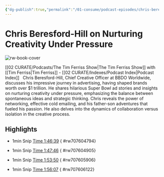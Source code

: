 ```yaml
---
{"dg-publish":true,"permalink":"/01-consume/podcast-episodes/chris-beresford-hill-on-nurturing-creativity-under-pressure/","title":"Chris Beresford-Hill on Nurturing Creativity Under Pressure","tags":["podcasts"]}
---
```


# Chris Beresford-Hill on Nurturing Creativity Under Pressure

![rw-book-cover](https://wsrv.nl/?url=https%3A%2F%2Fcontent.production.cdn.art19.com%2Fimages%2F69%2F10%2F10%2Ffb%2F691010fb-625e-4abe-993c-a57228b28dbe%2F91cb53ae0d5dbb379b9dffecf0a772593891d0d09bbe6d90ee746edbdb79e3ec75584f2ceb8260e9f675a90c05419b9b99842a76905b686f0f51c1a9d3e227ab.jpeg&w=300&h=300)

[[02 CURATE/Podcasts/The Tim Ferriss Show\|The Tim Ferriss Show]] with [[Tim Ferriss\|Tim Ferriss]]  - [[02 CURATE/Indexes/Podcast Index\|Podcast Index]]
 
Chris Beresford-Hill, Chief Creative Officer at BBDO Worldwide, discusses his impressive journey in advertising, having shaped brands worth over $1 trillion. He shares hilarious Super Bowl ad stories and insights on nurturing creativity under pressure, emphasizing the balance between spontaneous ideas and strategic thinking. Chris reveals the power of networking, effective cold emailing, and his father-son adventures that fueled his passion. He also delves into the dynamics of collaboration versus isolation in the creative process.

## Highlights
- 1min Snip [Time 1:46:39](https://readwise.io/open/707604794)
{ #rw707604794}


- 1min Snip [Time 1:47:46](https://readwise.io/open/707604905)
{ #rw707604905}


- 1min Snip [Time 1:53:50](https://readwise.io/open/707605906)
{ #rw707605906}


- 1min Snip [Time 1:56:07](https://readwise.io/open/707606122)
{ #rw707606122}


